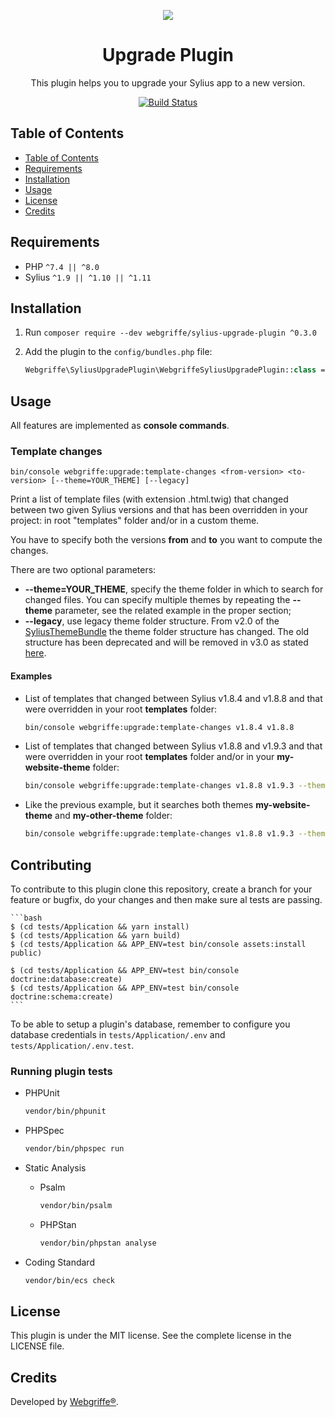 <p align="center">
    <a href="https://sylius.com" target="_blank">
        <img src="https://demo.sylius.com/assets/shop/img/logo.png" />
    </a>
</p>

<h1 align="center">Upgrade Plugin</h1>

<p align="center">This plugin helps you to upgrade your Sylius app to a new version.</p>

<p align="center"><a href="https://github.com/webgriffe/SyliusUpgradePlugin/actions"><img src="https://github.com/webgriffe/SyliusUpgradePlugin/workflows/Build/badge.svg" alt="Build Status" /></a></p>


## Table of Contents

- [Table of Contents](#table-of-contents)
- [Requirements](#requirements)
- [Installation](#installation)
- [Usage](#usage)
- [License](#license)
- [Credits](#credits)

## Requirements

* PHP `^7.4 || ^8.0`
* Sylius `^1.9 || ^1.10 || ^1.11`

## Installation

1. Run `composer require --dev webgriffe/sylius-upgrade-plugin ^0.3.0`

2. Add the plugin to the `config/bundles.php` file:

    ```php
    Webgriffe\SyliusUpgradePlugin\WebgriffeSyliusUpgradePlugin::class => ['dev' => true, 'test' => true],
    ```

## Usage

All features are implemented as **console commands**.

### Template changes

    bin/console webgriffe:upgrade:template-changes <from-version> <to-version> [--theme=YOUR_THEME] [--legacy] 

Print a list of template files (with extension .html.twig) that changed between two given Sylius versions and that has been overridden in your project: in root "templates" folder and/or in a custom theme.

You have to specify both the versions **from** and **to** you want to compute the changes.

There are two optional parameters:
* **--theme=YOUR_THEME**, specify the theme folder in which to search for changed files. You can specify multiple themes by repeating the **--theme** parameter, see the related example in the proper section;
* **--legacy**, use legacy theme folder structure. From v2.0 of the [SyliusThemeBundle](https://github.com/Sylius/SyliusThemeBundle/) the theme folder structure has changed. The old structure has been deprecated and will be removed in v3.0 as stated [here](https://github.com/Sylius/SyliusThemeBundle/blob/master/UPGRADE.md#upgrade-from-1x-to-20). 


#### Examples

* List of templates that changed between Sylius v1.8.4 and v1.8.8 and that were overridden in your root **templates** folder:

    ```bash
    bin/console webgriffe:upgrade:template-changes v1.8.4 v1.8.8
    ```

* List of templates that changed between Sylius v1.8.8 and v1.9.3 and that were overridden in your root **templates** folder and/or in your **my-website-theme** folder:

    ```bash
    bin/console webgriffe:upgrade:template-changes v1.8.8 v1.9.3 --theme=my-website-theme
    ```

* Like the previous example, but it searches both themes **my-website-theme** and **my-other-theme** folder:

    ```bash
    bin/console webgriffe:upgrade:template-changes v1.8.8 v1.9.3 --theme=my-website-theme --theme=my-other-theme
    ```

## Contributing

To contribute to this plugin clone this repository, create a branch for your feature or bugfix, do your changes and then make sure al tests are passing.

    ```bash
    $ (cd tests/Application && yarn install)
    $ (cd tests/Application && yarn build)
    $ (cd tests/Application && APP_ENV=test bin/console assets:install public)

    $ (cd tests/Application && APP_ENV=test bin/console doctrine:database:create)
    $ (cd tests/Application && APP_ENV=test bin/console doctrine:schema:create)
    ```

To be able to setup a plugin's database, remember to configure you database credentials in `tests/Application/.env` and `tests/Application/.env.test`.

### Running plugin tests

  - PHPUnit

    ```bash
    vendor/bin/phpunit
    ```

  - PHPSpec

    ```bash
    vendor/bin/phpspec run
    ```

  - Static Analysis

    - Psalm

      ```bash
      vendor/bin/psalm
      ```

    - PHPStan

      ```bash
      vendor/bin/phpstan analyse
      ```

  - Coding Standard

    ```bash
    vendor/bin/ecs check
    ```

## License

This plugin is under the MIT license. See the complete license in the LICENSE file.

## Credits

Developed by [Webgriffe®](https://www.webgriffe.com/).
